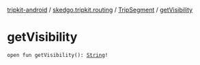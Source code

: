 [tripkit-android](../../index.md) / [skedgo.tripkit.routing](../index.md) / [TripSegment](index.md) / [getVisibility](./get-visibility.md)

# getVisibility

`open fun getVisibility(): `[`String`](https://kotlinlang.org/api/latest/jvm/stdlib/kotlin/-string/index.html)`!`